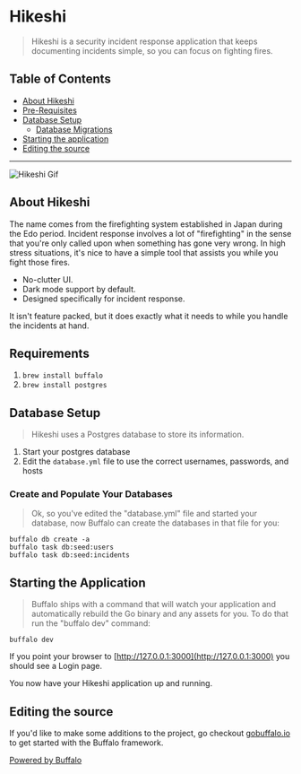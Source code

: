 # Hikeshi

> Hikeshi is a security incident response application that keeps documenting incidents simple, so you can focus on fighting fires. 

## Table of Contents

- [About Hikeshi](#About-Hikeshi)
- [Pre-Requisites](#Requirements)
- [Database Setup](#Database-Setup)
    * [Database Migrations](#Create-and-Populate-Your-Databases)
- [Starting the application](#Starting-the-Application)
- [Editing the source](#Editing-the-source)

---

![Hikeshi Gif](/assets/images/hikeshi.gif)


## About Hikeshi

The name comes from the firefighting system established in Japan during the Edo period. Incident response involves a lot of "firefighting" in the sense that you're only called upon when something has gone very wrong. In high stress situations, it's nice to have a simple tool that assists you while you fight those fires.

- No-clutter UI. 
- Dark mode support by default.
- Designed specifically for incident response.

It isn't feature packed, but it does exactly what it needs to while you handle the incidents at hand.


## Requirements

1. `brew install buffalo`
2. `brew install postgres`

## Database Setup

> Hikeshi uses a Postgres database to store its information. 

1. Start your postgres database
1. Edit the `database.yml` file to use the correct usernames, passwords, and hosts 

### Create and Populate Your Databases

> Ok, so you've edited the "database.yml" file and started your database, now Buffalo can create the databases in that file for you:

```shell
buffalo db create -a
buffalo task db:seed:users
buffalo task db:seed:incidents
```

## Starting the Application

> Buffalo ships with a command that will watch your application and automatically rebuild the Go binary and any assets for you. To do that run the "buffalo dev" command:

```shell
buffalo dev
```

If you point your browser to [http://127.0.0.1:3000](http://127.0.0.1:3000) you should see a Login page.

You now have your Hikeshi application up and running.

## Editing the source

If you'd like to make some additions to the project, go checkout [gobuffalo.io](http://gobuffalo.io) to get started with the Buffalo framework.

[Powered by Buffalo](http://gobuffalo.io)
